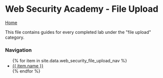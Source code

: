 # Web Security Academy - File Upload
<a href="{{ site.url }}{{ site.baseurl }}"> Home</a>

This file contains guides for every completed lab under the "file upload" category.

### Navigation
<ul>
  {% for item in site.data.web_security_file_upload_nav %}
    <li>
      <a href="{{ site.url }}{{ site.baseurl }}{{ item.link }}"> {{ item.name }} </a>
    </li>
  {% endfor %}
</ul>
